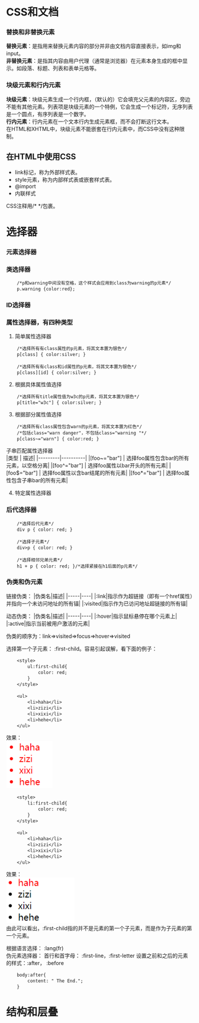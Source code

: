 # CSS和文档    
### 替换和非替换元素      
**替换元素**：是指用来替换元素内容的部分并非由文档内容直接表示，如img和input。    
**非替换元素**：是指其内容由用户代理（通常是浏览器）在元素本身生成的框中显示。如段落、标题、列表和表单元格等。     
      
### 块级元素和行内元素     
**块级元素**：块级元素生成一个行内框，（默认的）它会填充父元素的内容区，旁边不能有其他元素。列表项是块级元素的一个特例，它会生成一个标记符，无序列表是一个圆点，有序列表是一个数字。     
**行内元素**：行内元素在一个文本行内生成元素框，而不会打断这行文本。     
在HTML和XHTML中，块级元素不能嵌套在行内元素中，而CSS中没有这种限制。       
        
## 在HTML中使用CSS    
* link标记，称为外部样式表。     
* style元素，称为内部样式表或嵌套样式表。    
* @import    
* 内联样式    

CSS注释用/* */包裹。    
     
         
# 选择器    
### 元素选择器    
### 类选择器     
```
    /*p和warning中间没有空格，这个样式会应用到class为warning的p元素*/
    p.warning {color:red};
```
### ID选择器     
### 属性选择器，有四种类型    
1. 简单属性选择器    
```
    /*选择所有有class属性的p元素，将其文本置为银色*/
    p[class] { color:silver; }

    /*选择所有有class和id属性的p元素，将其文本置为银色*/
    p[class][id] { color:silver; }
```
2. 根据具体属性值选择    
```
    /*选择所有title属性值为w3c的p元素，将其文本置为银色*/
    p[title="w3c"] { color:silver; }
```
3. 根据部分属性值选择    
```
    /*选择所有class属性包含warn的p元素，将其文本置为红色*/
    /*包括class="warn danger"，不包括class="warning "*/
    p[class~="warn"] { color:red; }
```
子串匹配属性选择器      
|类型 | 描述|
|---------|----------|
|[foo~="bar"] | 选择foo属性包含bar的所有元素，以空格分离|
|[foo^="bar"] | 选择foo属性以bar开头的所有元素|
|[foo$="bar"] | 选择foo属性以含bar结尾的所有元素|
|[foo*="bar"] | 选择foo属性包含子串bar的所有元素|
     
4. 特定属性选择器     
        
### 后代选择器    
```
    /*选择后代元素*/
    div p { color: red; }

    /*选择子元素*/
    div>p { color: red; }

    /*选择相邻兄弟元素*/
    h1 + p { color: red; }/*选择紧接在h1后面的p元素*/
```
### 伪类和伪元素    
链接伪类：
|伪类名|描述|
|-----|----|
|:link|指示作为超链接（即有一个href属性）并指向一个未访问地址的所有锚|
|:visited|指示作为已访问地址超链接的所有锚|    
       
动态伪类：
|伪类名|描述|
|-----|----|
|:hover|指示鼠标悬停在哪个元素上|
|:active|指示当前被用户激活的元素|    
      
伪类的顺序为：link=>visited=>focus=>hover=>visited      
      
选择第一个子元素： :first-child。容易引起误解，看下面的例子：     
```
    <style>
        ul:first-child{
            color: red;
        }
    </style>

    <ul>
        <li>haha</li>
        <li>zizi</li>
        <li>xixi</li>
        <li>hehe</li>
    </ul>
```
效果：    
![](img/4.png)    
```
    <style>
        li:first-child{
            color: red;
        }
    </style>

    <ul>
        <li>haha</li>
        <li>zizi</li>
        <li>xixi</li>
        <li>hehe</li>
    </ul>
```
效果：    
![](img/5.png)    
由此可以看出，:first-child指的并不是元素的第一个子元素，而是作为子元素的第一个元素。      
      
根据语言选择： :lang(fr)     
伪元素选择器： 
首行和首字母： :first-line，:first-letter
设置之前和之后的元素的样式：:after， :before
```
    body:after{
        content: " The End.";
    }
```
     
# 结构和层叠     


